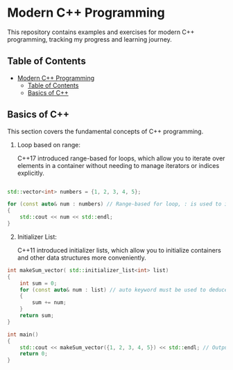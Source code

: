 # Modern C++ Programming

This repository contains examples and exercises for modern C++ programming, tracking my progress and learning journey.

## Table of Contents
- [Modern C++ Programming](#modern-c-programming)
  - [Table of Contents](#table-of-contents)
  - [Basics of C++](#basics-of-c)

## Basics of C++

This section covers the fundamental concepts of C++ programming.

1. Loop based on range:

    C++17 introduced range-based for loops, which allow you to iterate over elements in a container without needing to manage iterators or indices explicitly.

```cpp

std::vector<int> numbers = {1, 2, 3, 4, 5};

for (const auto& num : numbers) // Range-based for loop, : is used to iterate over the elements
{ 
    std::cout << num << std::endl;
}

```

2. Initializer List:

   C++11 introduced initializer lists, which allow you to initialize containers and other data structures more conveniently.

```cpp
int makeSum_vector( std::initializer_list<int> list) 
{
    int sum = 0;
    for (const auto& num : list) // auto keyword must be used to deduce the type of elements in the initializer list
    {
        sum += num;
    }
    return sum;
}

int main() 
{
    std::cout << makeSum_vector({1, 2, 3, 4, 5}) << std::endl; // Outputs: 15
    return 0;
}
```
